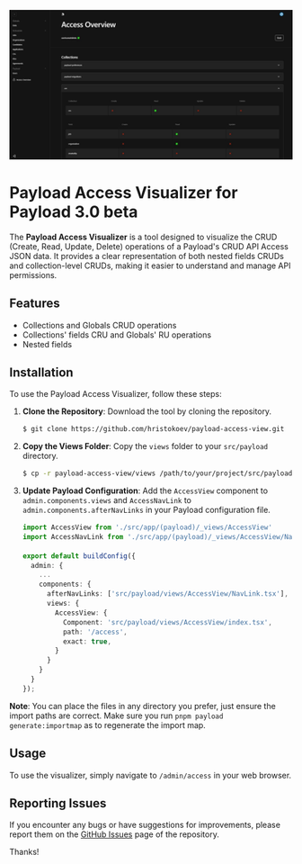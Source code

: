 ![Access Visualizer](https://github.com/hristokoev/payload-access-view/blob/main/screenshot.jpg?raw=true)

# Payload Access Visualizer for Payload 3.0 beta

The **Payload Access Visualizer** is a tool designed to visualize the CRUD (Create, Read, Update, Delete) operations of a Payload's CRUD API Access JSON data. It provides a clear representation of both nested fields CRUDs and collection-level CRUDs, making it easier to understand and manage API permissions.

## Features

- Collections and Globals CRUD operations
- Collections' fields CRU and Globals' RU operations
- Nested fields

## Installation

To use the Payload Access Visualizer, follow these steps:

1. **Clone the Repository**: Download the tool by cloning the repository.

   ```bash
   $ git clone https://github.com/hristokoev/payload-access-view.git
   ```

2. **Copy the Views Folder**: Copy the `views` folder to your `src/payload` directory.

   ```bash
   $ cp -r payload-access-view/views /path/to/your/project/src/payload
   ```

3. **Update Payload Configuration**: Add the `AccessView` component to `admin.components.views` and `AccessNavLink` to `admin.components.afterNavLinks` in your Payload configuration file.

   ```ts
   import AccessView from './src/app/(payload)/_views/AccessView'
   import AccessNavLink from './src/app/(payload)/_views/AccessView/NavLink'

   export default buildConfig({
     admin: {
       ...
       components: {
         afterNavLinks: ['src/payload/views/AccessView/NavLink.tsx'],
         views: {
           AccessView: {
             Component: 'src/payload/views/AccessView/index.tsx',
             path: '/access',
             exact: true,
           }
         }
       }
     }
   });
   ```

**Note**: You can place the files in any directory you prefer, just ensure the import paths are correct.
Make sure you run `pnpm payload generate:importmap` as to regenerate the import map.

## Usage

To use the visualizer, simply navigate to `/admin/access` in your web browser.

## Reporting Issues

If you encounter any bugs or have suggestions for improvements, please report them on the [GitHub Issues](https://github.com/hristokoev/payload-access-view/issues) page of the repository.

Thanks!
